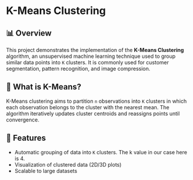 # K-Means Clustering

## 📊 Overview

This project demonstrates the implementation of the **K-Means Clustering** algorithm, an unsupervised machine learning technique used to group similar data points into `K` clusters. It is commonly used for customer segmentation, pattern recognition, and image compression.

## 🧠 What is K-Means?

K-Means clustering aims to partition `n` observations into `K` clusters in which each observation belongs to the cluster with the nearest mean. The algorithm iteratively updates cluster centroids and reassigns points until convergence.

## 🔧 Features

- Automatic grouping of data into `K` clusters. The k value in our case here is 4.
- Visualization of clustered data (2D/3D plots)
- Scalable to large datasets

